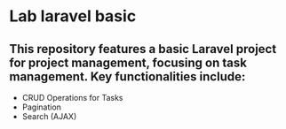 # Lab laravel basic 

## This repository features a basic Laravel project for project management, focusing on task management. Key functionalities include:

- CRUD Operations for Tasks
- Pagination
- Search (AJAX) 